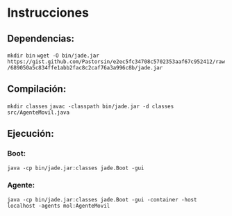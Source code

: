 # Instrucciones
## Dependencias:
`mkdir bin` 
`wget -O bin/jade.jar https://gist.github.com/Pastorsin/e2ec5fc34708c5702353aaf67c952412/raw/689050a5c834ffe1abb2fac8c2caf76a3a996c8b/jade.jar`  


## Compilación:
`mkdir classes`
`javac -classpath bin/jade.jar -d classes src/AgenteMovil.java`

## Ejecución:
### Boot:
`java -cp bin/jade.jar:classes jade.Boot -gui`
### Agente:
`java -cp bin/jade.jar:classes jade.Boot -gui -container -host localhost -agents mol:AgenteMovil`

